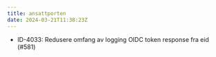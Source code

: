 ```yaml
---
title: ansattporten
date: 2024-03-21T11:38:23Z
---
```

- ID-4033: Redusere omfang av logging OIDC token response fra eid (#581)

